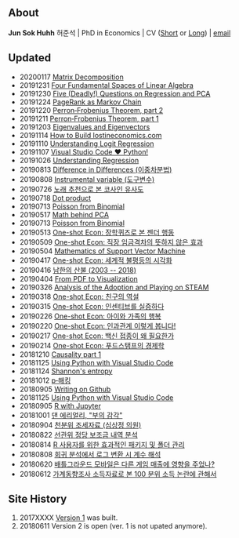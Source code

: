 
## About 
  
**Jun Sok Huhh** 허준석 &#124; PhD in Economics &#124; CV ([Short](https://anarinsk.github.io/cv/short.html) or [Long](https://anarinsk.github.io/cv/long.html)) &#124; [email](mailto:anarinsk@gmail.com)

## Updated
* 20200117 [Matrix Decomposition](https://anarinsk.github.io/lie-matrix_decomp/)
* 20191231 [Four Fundamental Spaces of Linear Algebra](https://anarinsk.github.io/lie-4_spaces_LA/)
* 20191230 [Five (Deadly!) Questions on Regression and PCA](https://anarinsk.github.io/lie-qa_reg_pca/)
 * 20191224 [PageRank as Markov Chain](https://anarinsk.github.io/lie-pagerank)
 * 20191220 [Perron&#8208;Frobenius Theorem, part 2](https://anarinsk.github.io/lie-pf2/)
 * 20191211 [Perron&#8208;Frobenius Theorem, part 1](https://anarinsk.github.io/lie-pf1/)
 * 20191203 [Eigenvalues and Eigenvectors](https://anarinsk.github.io/lie-eigen/)
 * 20191114 [How to Build lostineconomics.com](https://anarinsk.github.io/lie-build_lie/)
 * 20191110 [Understanding Logit Regression](https://anarinsk.github.io/lie-logit_reg/)
 * 20191107 [Visual Studio Code ❤ Python!](https://danbi-ncsoft.github.io/etc/2019/11/07/viva-vsc.html)
  * 20191026 [Understanding Regression](https://anarinsk.github.io/lie-regression/)
  * 20190813 [Difference in Differences (이중차분법)](https://danbi-ncsoft.github.io/study/2019/08/13/causality-part4-DID.html)
  * 20190808 [Instrumental variable (도구변수)](https://danbi-ncsoft.github.io/study/2019/08/07/IV.html)
  * 20190726 [노래 추천으로 본 코사인 유사도](https://anarinsk.github.io/cossim/)
  * 20190718 [Dot product](https://anarinsk.github.io/lie-dot_product/)
  * 20190713 [Poisson from Binomial](https://anarinsk.github.io/lie-poisson/)
  * 20190517 [Math behind PCA](https://anarinsk.github.io/lie-math_pca/)
  * 20190713 [Poisson from Binomial](https://anarinsk.github.io/lie-poisson/)
  * 20190513 [One-shot Econ: 장학퀴즈로 본 젠더 행동](https://brunch.co.kr/@anarinsk/24)
  * 20190509 [One-shot Econ: 직장 임금격차의 뜻하지 않은 효과](https://brunch.co.kr/@anarinsk/23)
  * 20190504 [Mathematics of Support Vector Machine](https://anarinsk.github.io/lie-math_svm/)
  * 20190417 [One-shot Econ: 세계적 불평등의 시각화](https://brunch.co.kr/@anarinsk/21)
  * 20190416 [남한의 산불 (2003 -- 2018)](https://anarinsk.github.io/adp-wild-fire-sk-pub)
  * 20190404 [From PDF to Visualization](https://anarinsk.github.io/rstat-pdf-extraction-public/)
  * 20190326 [Analysis of the Adoption and Playing on STEAM](https://anarinsk.github.io/adp-steam-record/)
  * 20190318 [One-shot Econ: 친구의 역설](https://brunch.co.kr/@anarinsk/17)
  * 20190315 [One-shot Econ: 인센티브를 실증하다](https://brunch.co.kr/@anarinsk/16)
  * 20190226 [One-shot Econ: 아이와 가족의 행복](https://brunch.co.kr/@anarinsk/13)
  * 20190220 [One-shot Econ: 인과관계 이렇게 봅니다!](https://brunch.co.kr/@anarinsk/12)
  * 20190217 [One-shot Econ: 백신 접종이 왜 필요한가](https://brunch.co.kr/@anarinsk/10)
  * 20190214 [One-shot Econ: 푸드스탬프의 경제학](https://brunch.co.kr/@anarinsk/9)
  * 20181210 [Causality part 1](https://anarinsk.github.io/lie-causality_1/)
  * 20181125 [Using Python with Visual Studio Code](https://anarinsk.github.io/lie-conda_vsc/)
  * 20181124 [Shannon's entropy](https://anarinsk.github.io/lie-entropy/)
  * 20181012 [p&#8208;해킹](https://anarinsk.github.io/lie-p_hacking/)
  * 20180905 [Writing on Github](https://anarinsk.github.io/lie-writing_github/)
  * 20181125 [Using Python with Visual Studio Code](https://anarinsk.github.io/lie-conda_vsc/)
  * 20180905 [R with Jupyter](https://anarinsk.github.io/lie-r_jupyter/)
  * 20181001 [댄 에리얼리, "부의 감각"](https://anarinsk.github.io/lie-ariely_ds/)
  * 20180904 [천분위 조세자료 (심상정 의원)](https://github.com/anarinsk/simsangjung/blob/master/README.md)
  * 20180822 [선관위 정당 보조금 내역 분석](https://github.com/anarinsk/korparty_subsidy/blob/master/README.md)
  * 20180814 [R 사용자를 위한 효과적인 패키지 및 폴더 관리](https://anarinsk.github.io/lie-head_r/)
  * 20180808 [회귀 분석에서 로그 변환 시 계수 해석](https://anarinsk.github.io/lie-log_trans/)
  * 20180620 [배틀그라운드 모바일은 다른 게임 매출에 영향을 주었나?](https://anarinsk.github.io/bg-effect/)
  * 20180612 [가계동향조사 소득자료로 본 100 분위 소득 논란에 관해서](https://anarinsk.github.io/MDIS/) 

## Site History

  1. 2017XXXX [Version 1](http://lostineconomics.netlify.com) was built. 
  2. 20180611 Version 2 is open (ver. 1 is not upated anymore).
<!--stackedit_data:
eyJoaXN0b3J5IjpbLTEwMzk0ODI3NzIsMjY3MTQxMDA4LDgyMD
IxMTcwNiwxMDEwNjQ3MzAsLTg1NjA1OTU5NywxODk1MDk0Njg2
LC05MzU0MjI3NDksLTQ5NzEwNjE4Nyw4NTAyNjM0NjMsMTI2Nz
YzNDI1NCwtOTM2NzAxMDUsNTA5NzU2MjMxLC0xMTUwMDU2NjAy
LDkxMDU1MTQ0MSwxNzc5MzcyMTE3LC0xMTg2MDg4NzQ3LC0zNT
AyNjIyNjcsLTExNDY3NDE0MjYsMTUyMDYyNzQ1OSwxMzc5NjU4
NjA0XX0=
-->